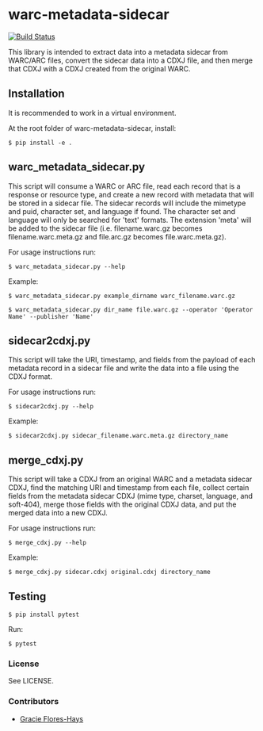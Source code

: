 # warc-metadata-sidecar

[![Build Status](https://github.com/unt-libraries/warc-metadata-sidecar/actions/workflows/test.yml/badge.svg?branch=main)](https://github.com/unt-libraries/warc-metadata-sidecar/actions)

This library is intended to extract data into a metadata sidecar from WARC/ARC files, convert the
sidecar data into a CDXJ file, and then merge that CDXJ with a CDXJ created from the original WARC.

## Installation

It is recommended to work in a virtual environment.

At the root folder of warc-metadata-sidecar, install:

    $ pip install -e .

## warc_metadata_sidecar.py

This script will consume a WARC or ARC file, read each record that is a response or resource type,
and create a new record with metadata that will be stored in a sidecar file. The sidecar records
will include the mimetype and puid, character set, and language if found. The character set and
language will only be searched for 'text' formats. The extension 'meta' will be added to the
sidecar file
(i.e. filename.warc.gz becomes filename.warc.meta.gz and file.arc.gz becomes file.warc.meta.gz).

For usage instructions run:

    $ warc_metadata_sidecar.py --help

Example:

    $ warc_metadata_sidecar.py example_dirname warc_filename.warc.gz

    $ warc_metadata_sidecar.py dir_name file.warc.gz --operator 'Operator Name' --publisher 'Name'

## sidecar2cdxj.py

This script will take the URI, timestamp, and fields from the payload of each metadata record in a
sidecar file and write the data into a file using the CDXJ format.

For usage instructions run:

    $ sidecar2cdxj.py --help

Example:

    $ sidecar2cdxj.py sidecar_filename.warc.meta.gz directory_name

## merge_cdxj.py

This script will take a CDXJ from an original WARC and a metadata sidecar CDXJ, find the matching URI and
timestamp from each file, collect certain fields from the metadata sidecar CDXJ (mime type,
charset, language, and soft-404), merge those fields with the original CDXJ data, and put the
merged data into a new CDXJ.

For usage instructions run:

    $ merge_cdxj.py --help

Example:

    $ merge_cdxj.py sidecar.cdxj original.cdxj directory_name

## Testing

    $ pip install pytest

Run:

    $ pytest

### License

See LICENSE.

### Contributors

- [Gracie Flores-Hays](https://github.com/gracieflores)